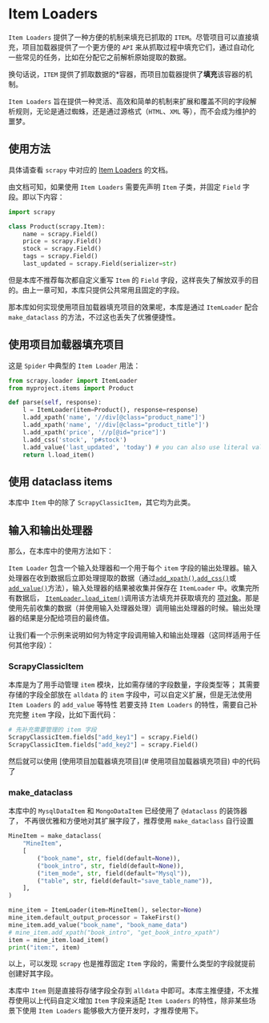 # Item Loaders

`Item Loaders` 提供了一种方便的机制来填充已抓取的 `ITEM`。尽管项目可以直接填充，项目加载器提供了一个更方便的 `API` 来从抓取过程中填充它们，通过自动化一些常见的任务，比如在分配它之前解析原始提取的数据。

换句话说，`ITEM` 提供了抓取数据的*容器，而项目加载器提供了**填充**该容器的机制。

`Item Loaders` 旨在提供一种灵活、高效和简单的机制来扩展和覆盖不同的字段解析规则，无论是通过蜘蛛，还是通过源格式（`HTML`、`XML` 等），而不会成为维护的噩梦。

## 使用方法

具体请查看 `scrapy` 中对应的 [Item Loaders](https://docs.scrapy.org/en/latest/topics/loaders.html) 的文档。

由文档可知，如果使用 `Item Loaders` 需要先声明 `Item` 子类，并固定 `Field` 字段。即以下内容：

```python
import scrapy

class Product(scrapy.Item):
    name = scrapy.Field()
    price = scrapy.Field()
    stock = scrapy.Field()
    tags = scrapy.Field()
    last_updated = scrapy.Field(serializer=str)
```

但是本库不推荐每次都自定义重写 `Item` 的 `Field` 字段，这样丧失了解放双手的目的。由上一章可知，本库只提供公共常用且固定的字段。

那本库如何实现使用项目加载器填充项目的效果呢，本库是通过 `ItemLoader` 配合 `make_dataclass` 的方法，不过这也丢失了优雅便捷性。

## 使用项目加载器填充项目

这是 `Spider` 中典型的 `Item Loader` 用法：

```python
from scrapy.loader import ItemLoader
from myproject.items import Product

def parse(self, response):
    l = ItemLoader(item=Product(), response=response)
    l.add_xpath('name', '//div[@class="product_name"]')
    l.add_xpath('name', '//div[@class="product_title"]')
    l.add_xpath('price', '//p[@id="price"]')
    l.add_css('stock', 'p#stock')
    l.add_value('last_updated', 'today') # you can also use literal values
    return l.load_item()
```

## 使用 dataclass items

本库中 `Item` 中的除了 `ScrapyClassicItem`，其它均为此类。

## 输入和输出处理器

那么，在本库中的使用方法如下：

`Item Loader` 包含一个输入处理器和一个用于每个 `item` 字段的输出处理器。输入处理器在收到数据后立即处理提取的数据（通过[`add_xpath()`](https://docs.scrapy.org/en/latest/topics/loaders.html#scrapy.loader.ItemLoader.add_xpath),[`add_css()`](https://docs.scrapy.org/en/latest/topics/loaders.html#scrapy.loader.ItemLoader.add_css)或 [`add_value()`](https://docs.scrapy.org/en/latest/topics/loaders.html#scrapy.loader.ItemLoader.add_value)方法），输入处理器的结果被收集并保存在 `ItemLoader` 中。收集完所有数据后， [`ItemLoader.load_item()`](https://docs.scrapy.org/en/latest/topics/loaders.html#scrapy.loader.ItemLoader.load_item)调用该方法填充并获取填充的 [项对象](https://docs.scrapy.org/en/latest/topics/items.html#topics-items)。那是使用先前收集的数据（并使用输入处理器处理）调用输出处理器的时候。输出处理器的结果是分配给项目的最终值。

让我们看一个示例来说明如何为特定字段调用输入和输出处理器（这同样适用于任何其他字段）：

### ScrapyClassicItem

本库是为了用手动管理 `item` 模块，比如需存储的字段数量，字段类型等；
其需要存储的字段全部放在 `alldata` 的 `item` 字段中，可以自定义扩展，但是无法使用 `Item Loaders` 的 `add_value` 等特性
若要支持 `Item Loaders` 的特性，需要自己补充完整 `item` 字段，比如下面代码：

```python
# 先补充需要管理的 item 字段
ScrapyClassicItem.fields["add_key1"] = scrapy.Field()
ScrapyClassicItem.fields["add_key2"] = scrapy.Field()
```

然后就可以使用 [使用项目加载器填充项目](# 使用项目加载器填充项目) 中的代码了

### make_dataclass

本库中的 `MysqlDataItem` 和 `MongoDataItem` 已经使用了 `@dataclass` 的装饰器了，
不再很优雅和方便地对其扩展字段了，推荐使用 `make_dataclass` 自行设置

```python
MineItem = make_dataclass(
    "MineItem",
    [
        ("book_name", str, field(default=None)),
        ("book_intro", str, field(default=None)),
        ("item_mode", str, field(default="Mysql")),
        ("table", str, field(default="save_table_name")),
    ],
)

mine_item = ItemLoader(item=MineItem(), selector=None)
mine_item.default_output_processor = TakeFirst()
mine_item.add_value("book_name", "book_name_data")
# mine_item.add_xpath("book_intro", "get_book_intro_xpath")
item = mine_item.load_item()
print("item:", item)
```

以上，可以发现 `scrapy` 也是推荐固定 `Item` 字段的，需要什么类型的字段就提前创建好其字段。

本库中 `Item` 则是直接将存储字段全存到 `alldata` 中即可。本库主推便捷，不太推荐使用以上代码自定义增加 `Item` 字段来适配 `Item Loaders` 的特性，除非某些场景下使用 `Item Loaders` 能够极大方便开发时，才推荐使用下。
